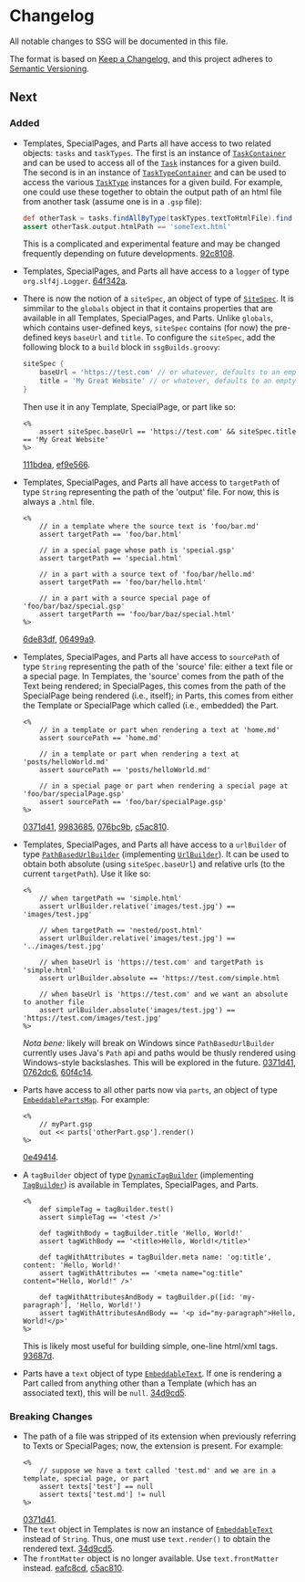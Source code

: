 # Changelog

All notable changes to SSG will be documented in this file.

The format is based on [Keep a Changelog](https://keepachangelog.com/en/1.0.0/), and this project adheres to [Semantic Versioning](https://semver.org/spec/v2.0.0.html).

## Next

### Added

- Templates, SpecialPages, and Parts all have access to two related objects: `tasks` and `taskTypes`. The first is an instance of [`TaskContainer`](lib/src/main/groovy/com/jessebrault/ssg/task/TaskContainer.groovy) and can be used to access all of the [`Task`](lib/src/main/groovy/com/jessebrault/ssg/task/Task.groovy) instances for a given build. The second is in an instance of [`TaskTypeContainer`](lib/src/main/groovy/com/jessebrault/ssg/task/TaskTypeContainer.groovy) and can be used to access the various [`TaskType`](lib/src/main/groovy/com/jessebrault/ssg/task/TaskType.groovy) instances for a given build. For example, one could use these together to obtain the output path of an html file from another task (assume one is in a `.gsp` file):
    ```groovy
    def otherTask = tasks.findAllByType(taskTypes.textToHtmlFile).find { it.input.path == 'someText.md' }
    assert otherTask.output.htmlPath == 'someText.html'
    ```
  This is a complicated and experimental feature and may be changed frequently depending on future developments. [92c8108](https://github.com/JesseBrault0709/ssg/commit/92c8108).
- Templates, SpecialPages, and Parts all have access to a `logger` of type `org.slf4j.Logger`. [64f342a](https://github.com/JesseBrault0709/ssg/commit/64f342a).
- There is now the notion of a `siteSpec`, an object of type of [`SiteSpec`](lib/src/main/groovy/com/jessebrault/ssg/SiteSpec.groovy). It is simmilar to the `globals` object in that it contains properties that are available in all Templates, SpecialPages, and Parts. Unlike `globals`, which contains user-defined keys, `siteSpec` contains (for now) the pre-defined keys `baseUrl` and `title`. To configure the `siteSpec`, add the following block to a `build` block in `ssgBuilds.groovy`:
    ```groovy
    siteSpec {
        baseUrl = 'https://test.com' // or whatever, defaults to an empty string
        title = 'My Great Website' // or whatever, defaults to an empty string
    }
    ```
  Then use it in any Template, SpecialPage, or part like so:
  ```gsp
  <%
      assert siteSpec.baseUrl == 'https://test.com' && siteSpec.title == 'My Great Website'
  %>
  ```
  [111bdea](https://github.com/JesseBrault0709/ssg/commit/111bdea), [ef9e566](https://github.com/JesseBrault0709/ssg/commit/ef9e566).
- Templates, SpecialPages, and Parts all have access to `targetPath` of type `String` representing the path of the 'output' file. For now, this is always a `.html` file.
    ```gsp
    <%
        // in a template where the source text is 'foo/bar.md'
        assert targetPath == 'foo/bar.html'
        
        // in a special page whose path is 'special.gsp'
        assert targetPath == 'special.html'
        
        // in a part with a source text of 'foo/bar/hello.md'
        assert targetPath == 'foo/bar/hello.html'
        
        // in a part with a source special page of 'foo/bar/baz/special.gsp'
        assert targetParth == 'foo/bar/baz/special.html'
    %>
    ```
    [6de83df](https://github.com/JesseBrault0709/ssg/commit/6de83df), [06499a9](https://github.com/JesseBrault0709/ssg/commit/06499a9).
- Templates, SpecialPages, and Parts all have access to `sourcePath` of type `String` representing the path of the 'source' file: either a text file or a special page. In Templates, the 'source' comes from the path of the Text being rendered; in SpecialPages, this comes from the path of the SpecialPage being rendered (i.e., itself); in Parts, this comes from either the Template or SpecialPage which called (i.e., embedded) the Part. 
    ```gsp
    <%
        // in a template or part when rendering a text at 'home.md'
        assert sourcePath == 'home.md'
    
        // in a template or part when rendering a text at 'posts/helloWorld.md'
        assert sourcePath == 'posts/helloWorld.md'
    
        // in a special page or part when rendering a special page at 'foo/bar/specialPage.gsp'
        assert sourcePath == 'foo/bar/specialPage.gsp'
    %>
    ```
  [0371d41](https://github.com/JesseBrault0709/ssg/commit/0371d41), [9983685](https://github.com/JesseBrault0709/ssg/commit/9983685), [076bc9b](https://github.com/JesseBrault0709/ssg/commit/076bc9b), [c5ac810](https://github.com/JesseBrault0709/ssg/commit/c5ac810).
- Templates, SpecialPages, and Parts all have access to a `urlBuilder` of type [`PathBasedUrlBuilder`](lib/src/main/groovy/com/jessebrault/ssg/url/PathBasedUrlBuilder.groovy) (implementing [`UrlBuilder`](lib/src/main/groovy/com/jessebrault/ssg/url/UrlBuilder.groovy)). It can be used to obtain both absolute (using `siteSpec.baseUrl`) and relative urls (to the current `targetPath`). Use it like so:
    ```gsp
    <%
        // when targetPath == 'simple.html'
        assert urlBuilder.relative('images/test.jpg') == 'images/test.jpg'
        
        // when targetPath == 'nested/post.html'
        assert urlBuilder.relative('images/test.jpg') == '../images/test.jpg'
        
        // when baseUrl is 'https://test.com' and targetPath is 'simple.html'
        assert urlBuilder.absolute == 'https://test.com/simple.html
        
        // when baseUrl is 'https://test.com' and we want an absolute to another file
        assert urlBuilder.absolute('images/test.jpg') == 'https://test.com/images/test.jpg'
    %>
    ```
  *Nota bene:* likely will break on Windows since `PathBasedUrlBuilder` currently uses Java's `Path` api and paths would be thusly rendered using Windows-style backslashes. This will be explored in the future. [0371d41](https://github.com/JesseBrault0709/ssg/commit/0371d41), [0762dc6](https://github.com/JesseBrault0709/ssg/commit/0762dc6), [60f4c14](https://github.com/JesseBrault0709/ssg/commit/60f4c14).
- Parts have access to all other parts now via `parts`, an object of type [`EmbeddablePartsMap`](lib/src/main/groovy/com/jessebrault/ssg/part/EmbeddablePartsMap.groovy). For example:

    ```gsp
    <% 
        // myPart.gsp
        out << parts['otherPart.gsp'].render()
    %>
    ```
    
  [0e49414](https://github.com/JesseBrault0709/ssg/commit/0e49414).
- A `tagBuilder` object of type [`DynamicTagBuilder`](lib/src/main/groovy/com/jessebrault/ssg/tagbuilder/DynamicTagBuilder.groovy) (implementing [`TagBuilder`](lib/src/main/groovy/com/jessebrault/ssg/tagbuilder/TagBuilder.groovy)) is available in Templates, SpecialPages, and Parts.

    ```gsp
    <%
        def simpleTag = tagBuilder.test()
        assert simpleTag == '<test />'
  
        def tagWithBody = tagBuilder.title 'Hello, World!'
        assert tagWithBody == '<title>Hello, World!</title>'
    
        def tagWithAttributes = tagBuilder.meta name: 'og:title', content: 'Hello, World!'
        assert tagWithAttributes == '<meta name="og:title" content="Hello, World!" />'
  
        def tagWithAttributesAndBody = tagBuilder.p([id: 'my-paragraph'], 'Hello, World!')
        assert tagWithAttributesAndBody == '<p id="my-paragraph">Hello, World!</p>'
    %>
    ```
    
  This is likely most useful for building simple, one-line html/xml tags. [93687d](https://github.com/JesseBrault0709/ssg/commit/936587d).
- Parts have a `text` object of type [`EmbeddableText`](lib/src/main/groovy/com/jessebrault/ssg/text/EmbeddableText.groovy). If one is rendering a Part called from anything other than a Template (which has an associated text), this will be `null`. [34d9cd5](https://github.com/JesseBrault0709/ssg/commit/34d9cd5).

### Breaking Changes
- The path of a file was stripped of its extension when previously referring to Texts or SpecialPages; now, the extension is present. For example:
    ```gsp
    <%
        // suppose we have a text called 'test.md' and we are in a template, special page, or part
        assert texts['test'] == null
        assert texts['test.md'] != null
    %>
    ```
  [0371d41](https://github.com/JesseBrault0709/ssg/commit/0371d41).
- The `text` object in Templates is now an instance of [`EmbeddableText`](lib/src/main/groovy/com/jessebrault/ssg/text/EmbeddableText.groovy) instead of `String`. Thus, one must use `text.render()` to obtain the rendered text. [34d9cd5](https://github.com/JesseBrault0709/ssg/commit/34d9cd5).
- The `frontMatter` object is no longer available. Use `text.frontMatter` instead. [eafc8cd](https://github.com/JesseBrault0709/ssg/commit/eafc8cd), [c5ac810](https://github.com/JesseBrault0709/ssg/commit/c5ac810).
